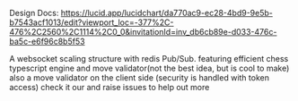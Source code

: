 Design Docs: https://lucid.app/lucidchart/da770ac9-ec28-4bd9-9e5b-b7543acf1013/edit?viewport_loc=-377%2C-476%2C2560%2C1114%2C0_0&invitationId=inv_db6cb89e-d033-476c-ba5c-e6f96c8b5f53

A websocket scaling structure with redis Pub/Sub.  featuring efficient chess typescript engine and move validator(not the best idea, but is cool to make) also a move validator on the client side (security is handled with token access)
check it our and raise issues to help out more
